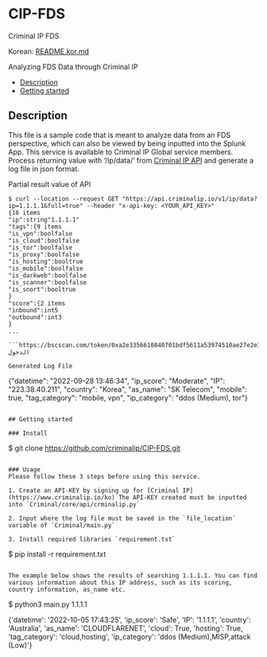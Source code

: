 # CIP-FDS
Criminal IP FDS 

Korean: [README.kor.md](README.kor.md)

Analyzing FDS Data through Criminal IP

- [Description](#description)
- [Getting started](#getting-started)

## Description
This file is a sample code that is meant to analyze data from an FDS perspective, which can also be viewed by being inputted into the Splunk App. This service is available to Criminal IP Global service members. 
Process returning value with ‘/ip/data/’ from [Criminal IP API](https://www.criminalip.io/ko/developer/api/get-ip-data) and generate a log file in json format. 


Partial result value of API
```
$ curl --location --request GET "https://api.criminalip.io/v1/ip/data?ip=1.1.1.1&full=true" --header "x-api-key: <YOUR_API_KEY>"
{16 items
"ip":string"1.1.1.1"
"tags":{9 items
"is_vpn":boolfalse
"is_cloud":boolfalse
"is_tor":boolfalse
"is_proxy":boolfalse
"is_hosting":booltrue
"is_mobile":boolfalse
"is_darkweb":boolfalse
"is_scanner":boolfalse
"is_snort":booltrue
}
"score":{2 items
"inbound":int5
"outbound":int3
}
...

```https://bscscan.com/token/0xa2e3356610840701bdf5611a53974510ae27e2e1تسجيل الدخول

Generated Log File
```
{"datetime": "2022-09-28 13:46:34", "ip_score": "Moderate", "IP": "223.38.40.211", "country": "Korea", "as_name": "SK Telecom", "mobile": true, "tag_category": "mobile, vpn", "ip_category": "ddos (Medium), tor"}
```

## Getting started 

### Install
```
$ git clone https://github.com/criminalip/CIP-FDS.git
```

### Usage
Please follow these 3 steps before using this service.

1. Create an API-KEY by signing up for [Criminal IP](https://www.criminalip.io/ko) The API-KEY created must be inputted into `Criminal/core/api/crminalip.py`

2. Input where the log file must be saved in the `file_location` variable of `Criminal/main.py`

3. Install required libraries `requirement.txt`

```
$ pip install -r requirement.txt
```

The example below shows the results of searching 1.1.1.1. You can find various information about this IP address, such as its scoring, country information, as_name etc. 
```
$ python3 main.py 1.1.1.1

{'datetime': '2022-10-05 17:43:25', 'ip_score': 'Safe', 'IP': '1.1.1.1', 'country': 'Australia', 'as_name': 'CLOUDFLARENET', 'cloud': True, 'hosting': True, 'tag_category': 'cloud,hosting', 'ip_category': 'ddos (Medium),MISP,attack (Low)'}
```
